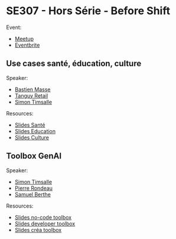 
# SE307 - Hors Série - Before Shift

Event:
- [Meetup](https://www.meetup.com/generative-ai-nantes/events/306749920/?eventOrigin=group_events_list)
- [Eventbrite](https://www.eventbrite.com/e/billets-use-cases-de-lia-generative-sante-education-et-culture-1279496150429)

## Use cases santé, éducation, culture

Speaker:
- [Bastien Masse](https://www.linkedin.com/in/bastien-masse-66a188161/)
- [Tanguy Retail](https://www.linkedin.com/in/tretail/)
- [Simon Timsalle](https://www.linkedin.com/in/simon-timssale-bourrioux-746a1aa5/)

Resources:
- [Slides Santé](./sante.pdf)
- [Slides Education](./education.pdf)
- [Slides Culture](./slides.pdf)

## Toolbox GenAI

Speaker:
- [Simon Timsalle](https://www.linkedin.com/in/simon-timssale-bourrioux-746a1aa5/)
- [Pierre Rondeau](https://www.linkedin.com/in/pierre-rondeau/)
- [Samuel Berthe](https://www.linkedin.com/in/samuelberthe/)

Resources:
- [Slides no-code toolbox](./common.pdf)
- [Slides developer toolbox](./common.pdf)
- [Slides créa toolbox](./common.pdf)
